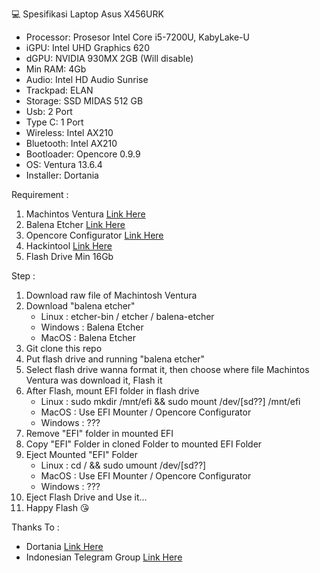 💻 Spesifikasi Laptop Asus X456URK
- Processor: Prosesor Intel Core i5-7200U, KabyLake-U
- iGPU: Intel UHD Graphics 620
- dGPU: NVIDIA 930MX 2GB (Will disable)
- Min RAM: 4Gb
- Audio: Intel HD Audio Sunrise
- Trackpad: ELAN
- Storage: SSD MIDAS 512 GB
- Usb: 2 Port
- Type C: 1 Port
- Wireless: Intel AX210
- Bluetooth: Intel AX210
- Bootloader: Opencore 0.9.9
- OS: Ventura 13.6.4
- Installer: Dortania

Requirement :
1. Machintos Ventura [Link Here](https://www.olarila.com/topic/6278-olarila-vanilla-images-macos-installer/)
2. Balena Etcher [Link Here](https://etcher.balena.io/#download-etcher)
3. Opencore Configurator [Link Here](https://mackie100projects.altervista.org/download/occ/)
4. Hackintool [Link Here](https://github.com/benbaker76/Hackintool/releases)
5. Flash Drive Min 16Gb

Step :
1. Download raw file of Machintosh Ventura
2. Download "balena etcher"
    - Linux : etcher-bin / etcher / balena-etcher
    - Windows : Balena Etcher 
    - MacOS : Balena Etcher
3. Git clone this repo
4. Put flash drive and running "balena etcher"
5. Select flash drive wanna format it, then choose where file Machintos Ventura was download it, Flash it
6. After Flash, mount EFI folder in flash drive
    - Linux : sudo mkdir /mnt/efi && sudo mount /dev/[sd??] /mnt/efi
    - MacOS : Use EFI Mounter / Opencore Configurator
    - Windows : ???
7. Remove "EFI" folder in mounted EFI
8. Copy "EFI" Folder in cloned Folder to mounted EFI Folder
9. Eject Mounted "EFI" Folder
    - Linux : cd / && sudo umount /dev/[sd??]
    - MacOS : Use EFI Mounter / Opencore Configurator
    - Windows : ???
10. Eject Flash Drive and Use it...
11. Happy Flash 😘

Thanks To :
- Dortania [Link Here](https://dortania.github.io/OpenCore-Install-Guide/prerequisites.html)
- Indonesian Telegram Group [Link Here](https://t.me/HackintoshLover)
